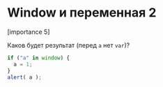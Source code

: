 # Window и переменная 2

[importance 5]

Каков будет результат (перед `a` нет `var`)?

```js
if ("a" in window) {
  a = 1;
}
alert( a );
```

